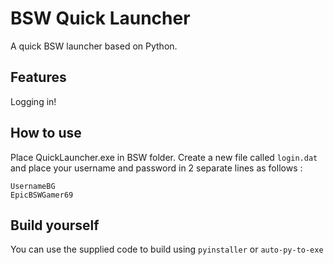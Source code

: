 # BSW Quick Launcher

A quick BSW launcher based on Python.

## Features

Logging in!

## How to use

Place QuickLauncher.exe in BSW folder. Create a new file called `login.dat` and place your username and password in 2 separate lines as follows :

```
UsernameBG
EpicBSWGamer69
```

## Build yourself

You can use the supplied code to build using `pyinstaller` or `auto-py-to-exe`